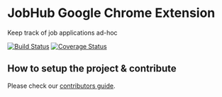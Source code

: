 # JobHub Google Chrome Extension
Keep track of job applications ad-hoc

[![Build Status](https://travis-ci.org/scrum-gang/jobhub-chrome.svg?branch=master)](https://travis-ci.org/scrum-gang/jobhub-chrome) 
[![Coverage Status](https://coveralls.io/repos/github/scrum-gang/jobhub-chrome/badge.svg)](https://coveralls.io/github/scrum-gang/jobhub-chrome)

## How to setup the project & contribute
Please check our [contributors guide](.github/CONTRIBUTING.md).
